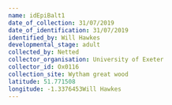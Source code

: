 ```yaml
---
name: idEpiBalt1
date_of_collection: 31/07/2019
date_of_identification: 31/07/2019
identified_by: Will Hawkes
developmental_stage: adult
collected_by: Netted
collector_organisation: University of Exeter
collector_id: Ox0116
collection_site: Wytham great wood
latitude: 51.771508
longitude: -1.3376453Will Hawkes
---
```


